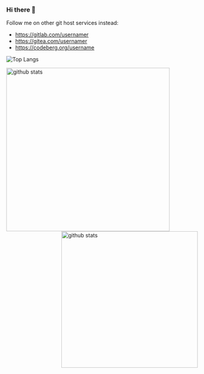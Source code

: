 ### Hi there 👋

<!--
**usrnamer/usrnamer** is a ✨ _special_ ✨ repository because its `README.md` (this file) appears on your GitHub profile.

Here are some ideas to get you started:

- 🔭 I’m currently working on ...
- 🌱 I’m currently learning ...
- 👯 I’m looking to collaborate on ...
- 🤔 I’m looking for help with ...
- 💬 Ask me about ...
- 📫 How to reach me: ...
- 😄 Pronouns: ...
- ⚡ Fun fact: ...
-->

Follow me on other git host services instead:
- https://gitlab.com/usernamer
- https://gitea.com/usernamer
- https://codeberg.org/username

<!-- https://github.com/anuraghazra/github-readme-stats -->
![Top Langs](https://github-readme-stats.vercel.app/api/top-langs/?username=usernamer-git&layout=compact&show_icons=true&border_color=0D1117&bg_color=0D1117)

<img align="left" width="430" height="auto" alt="github stats" src="https://github-readme-stats.vercel.app/api?username=usernamer-git&hide_border=true&title_color=0ff54c&icon_color=0ff54c&text_color=c9d1d9&bg_color=0d1117&show_icons=true;count_private=true&amp;include_all_commits=true">

<img align="right" width="359" height="auto" alt="github stats" src="https://github-readme-stats.vercel.app/api/top-langs/?username=usernamer-git&hide_border=true&title_color=0ff54c&icon_color=0ff54c&text_color=c9d1d9&bg_color=0d1117&layout=compact&amp;show_icons=true&amp;">
